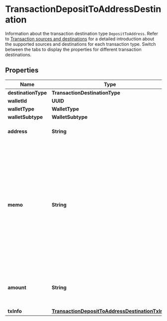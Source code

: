

# TransactionDepositToAddressDestination

Information about the transaction destination type `DepositToAddress`. Refer to [Transaction sources and destinations](https://www.cobo.com/developers/v2/guides/transactions/sources-and-destinations) for a detailed introduction about the supported sources and destinations for each transaction type.  Switch between the tabs to display the properties for different transaction destinations. 

## Properties

| Name | Type | Description | Notes |
|------------ | ------------- | ------------- | -------------|
|**destinationType** | **TransactionDestinationType** |  |  |
|**walletId** | **UUID** | The wallet ID. |  |
|**walletType** | **WalletType** |  |  |
|**walletSubtype** | **WalletSubtype** |  |  [optional] |
|**address** | **String** | The destination address. |  |
|**memo** | **String** | The memo that identifies a transaction in order to credit the correct account. For transfers out of Cobo Portal, it is highly recommended to include a memo for the chains such as XRP, EOS, XLM, IOST, BNB_BNB, ATOM, LUNA, and TON. |  [optional] |
|**amount** | **String** | The transfer amount. For example, if you trade 1.5 BTC, then the value is &#x60;1.5&#x60;.  |  |
|**txInfo** | [**TransactionDepositToAddressDestinationTxInfo**](TransactionDepositToAddressDestinationTxInfo.md) |  |  [optional] |



